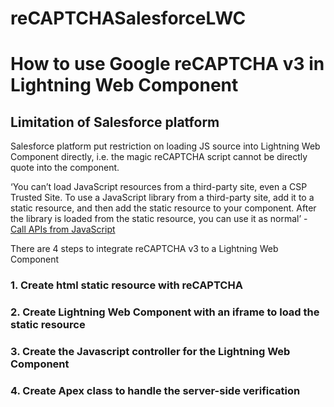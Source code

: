 # reCAPTCHASalesforceLWC

# How to use Google reCAPTCHA v3 in Lightning Web Component

## Limitation of Salesforce platform
Salesforce platform put restriction on loading JS source into Lightning Web Component directly, i.e. the magic reCAPTCHA script cannot be directly quote into the component. 


‘You can’t load JavaScript resources from a third-party site, even a CSP Trusted Site. To use a JavaScript library from a third-party site, add it to a static resource, and then add the static resource to your component. After the library is loaded from the static resource, you can use it as normal’ - [Call APIs from JavaScript](https://developer.salesforce.com/docs/component-library/documentation/en/lwc/lwc.js_api_calls)

There are 4 steps to integrate reCAPTCHA v3 to a Lightning Web Component
### 1.	Create html static resource with reCAPTCHA
### 2.	Create Lightning Web Component with an iframe to load the static resource
### 3.	Create the Javascript controller for the Lightning Web Component
### 4.	Create Apex class to handle the server-side verification

